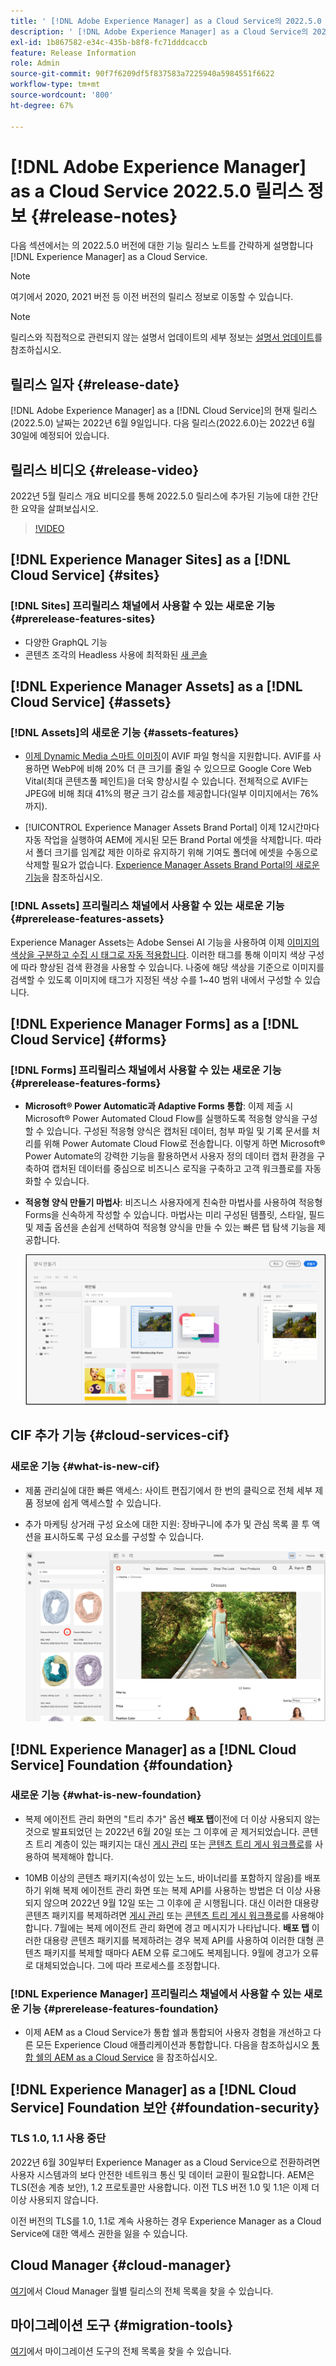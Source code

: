 ```yaml
---
title: ' [!DNL Adobe Experience Manager] as a Cloud Service의 2022.5.0 릴리스 정보입니다.'
description: ' [!DNL Adobe Experience Manager] as a Cloud Service의 2022.5.0 릴리스 정보입니다.'
exl-id: 1b867582-e34c-435b-b8f8-fc71dddcaccb
feature: Release Information
role: Admin
source-git-commit: 90f7f6209df5f837583a7225940a5984551f6622
workflow-type: tm+mt
source-wordcount: '800'
ht-degree: 67%

---
```


# [!DNL Adobe Experience Manager] as a Cloud Service 2022.5.0 릴리스 정보 {#release-notes}

다음 섹션에서는 의 2022.5.0 버전에 대한 기능 릴리스 노트를 간략하게 설명합니다 [!DNL Experience Manager] as a Cloud Service.

>[!NOTE]
>
>여기에서 2020, 2021 버전 등 이전 버전의 릴리스 정보로 이동할 수 있습니다.

>[!NOTE]
>
>릴리스와 직접적으로 관련되지 않는 설명서 업데이트의 세부 정보는 [설명서 업데이트](https://experienceleague.adobe.com/docs/experience-manager-release-information/aem-release-updates/doc-updates/documentation-updates.html)를 참조하십시오.

## 릴리스 일자 {#release-date}

[!DNL Adobe Experience Manager] as a [!DNL Cloud Service]의 현재 릴리스(2022.5.0) 날짜는 2022년 6월 9일입니다.
다음 릴리스(2022.6.0)는 2022년 6월 30일에 예정되어 있습니다.

## 릴리스 비디오 {#release-video}

2022년 5월 릴리스 개요 비디오를 통해 2022.5.0 릴리스에 추가된 기능에 대한 간단한 요약을 살펴보십시오.

>[!VIDEO](https://video.tv.adobe.com/v/343321/?quality=12)

## [!DNL Experience Manager Sites] as a [!DNL Cloud Service] {#sites}

### [!DNL Sites] 프리릴리스 채널에서 사용할 수 있는 새로운 기능 {#prerelease-features-sites}

* 다양한 GraphQL 기능
* 콘텐츠 조각의 Headless 사용에 최적화된 [새 콘솔](/help/sites-cloud/administering/content-fragments/managing.md#content-fragments-console)

## [!DNL Experience Manager Assets] as a [!DNL Cloud Service] {#assets}

### [!DNL Assets]의 새로운 기능 {#assets-features}

* [이제 Dynamic Media 스마트 이미징](https://medium.com/adobetech/one-solution-fits-all-smart-imaging-with-aem-dynamic-media-be690b62df9f)이 AVIF 파일 형식을 지원합니다. AVIF를 사용하면 WebP에 비해 20% 더 큰 크기를 줄일 수 있으므로 Google Core Web Vital(최대 콘텐츠풀 페인트)을 더욱 향상시킬 수 있습니다. 전체적으로 AVIF는 JPEG에 비해 최대 41%의 평균 크기 감소를 제공합니다(일부 이미지에서는 76%까지).

* [!UICONTROL Experience Manager Assets Brand Portal] 이제 12시간마다 자동 작업을 실행하여 AEM에 게시된 모든 Brand Portal 에셋을 삭제합니다. 따라서 폴더 크기를 임계값 제한 이하로 유지하기 위해 기여도 폴더에 에셋을 수동으로 삭제할 필요가 없습니다. [Experience Manager Assets Brand Portal의 새로운 기능](https://experienceleague.adobe.com/docs/experience-manager-brand-portal/using/introduction/whats-new.html)을 참조하십시오.

### [!DNL Assets] 프리릴리스 채널에서 사용할 수 있는 새로운 기능 {#prerelease-features-assets}

Experience Manager Assets는 Adobe Sensei AI 기능을 사용하여 이제 [이미지의 색상을 구분하고 수집 시 태그로 자동 적용합니다](/help/assets/color-tag-images.md). 이러한 태그를 통해 이미지 색상 구성에 따라 향상된 검색 환경을 사용할 수 있습니다. 나중에 해당 색상을 기준으로 이미지를 검색할 수 있도록 이미지에 태그가 지정된 색상 수를 1~40 범위 내에서 구성할 수 있습니다.


## [!DNL Experience Manager Forms] as a [!DNL Cloud Service] {#forms}

### [!DNL Forms] 프리릴리스 채널에서 사용할 수 있는 새로운 기능 {#prerelease-features-forms}

* **Microsoft® Power Automatic과 Adaptive Forms 통합**: 이제 제출 시 Microsoft® Power Automated Cloud Flow를 실행하도록 적응형 양식을 구성할 수 있습니다. 구성된 적응형 양식은 캡처된 데이터, 첨부 파일 및 기록 문서를 처리를 위해 Power Automate Cloud Flow로 전송합니다. 이렇게 하면 Microsoft® Power Automate의 강력한 기능을 활용하면서 사용자 정의 데이터 캡처 환경을 구축하여 캡처된 데이터를 중심으로 비즈니스 로직을 구축하고 고객 워크플로를 자동화할 수 있습니다.

* **적응형 양식 만들기 마법사**: 비즈니스 사용자에게 친숙한 마법사를 사용하여 적응형 Forms을 신속하게 작성할 수 있습니다. 마법사는 미리 구성된 템플릿, 스타일, 필드 및 제출 옵션을 손쉽게 선택하여 적응형 양식을 만들 수 있는 빠른 탭 탐색 기능을 제공합니다.

  ![적응형 양식 만들기 마법사](/help/release-notes/assets/wizard.png)

## CIF 추가 기능 {#cloud-services-cif}

### 새로운 기능 {#what-is-new-cif}

* 제품 관리실에 대한 빠른 액세스: 사이트 편집기에서 한 번의 클릭으로 전체 세부 제품 정보에 쉽게 액세스할 수 있습니다.

<!-- Image was not found during PR validation despite correct path   ![Enable wantlist](/help/assets/CIF/enable-wishlist.png) -->

* 추가 마케팅 상거래 구성 요소에 대한 지원: 장바구니에 추가 및 관심 목록 콜 투 액션을 표시하도록 구성 요소를 구성할 수 있습니다.

  ![제품 관리실에 대한 사이트 편집기 단축키](/help/assets/CIF/sites-editor-shortcut-to-cockpit.png)


## [!DNL Experience Manager] as a [!DNL Cloud Service] Foundation {#foundation}

### 새로운 기능 {#what-is-new-foundation}

* 복제 에이전트 관리 화면의 &quot;트리 추가&quot; 옵션 **배포 탭**&#x200B;이전에 더 이상 사용되지 않는 것으로 발표되었던 는 2022년 6월 20일 또는 그 이후에 곧 제거되었습니다. 콘텐츠 트리 계층이 있는 패키지는 대신 [게시 관리](/help/operations/replication.md#manage-publication) 또는 [콘텐츠 트리 게시 워크플로](/help/operations/replication.md#publish-content-tree-workflow)를 사용하여 복제해야 합니다.

* 10MB 이상의 콘텐츠 패키지(속성이 있는 노드, 바이너리를 포함하지 않음)를 배포하기 위해 복제 에이전트 관리 화면 또는 복제 API를 사용하는 방법은 더 이상 사용되지 않으며 2022년 9월 12일 또는 그 이후에 곧 시행됩니다. 대신 이러한 대용량 콘텐츠 패키지를 복제하려면 [게시 관리](/help/operations/replication.md#manage-publication) 또는 [콘텐츠 트리 게시 워크플로](/help/operations/replication.md#publish-content-tree-workflow)를 사용해야 합니다. 7월에는 복제 에이전트 관리 화면에 경고 메시지가 나타납니다. **배포 탭** 이러한 대용량 콘텐츠 패키지를 복제하려는 경우 복제 API를 사용하여 이러한 대형 콘텐츠 패키지를 복제할 때마다 AEM 오류 로그에도 복제됩니다. 9월에 경고가 오류로 대체되었습니다. 그에 따라 프로세스를 조정합니다.

### [!DNL Experience Manager] 프리릴리스 채널에서 사용할 수 있는 새로운 기능 {#prerelease-features-foundation}

* 이제 AEM as a Cloud Service가 통합 쉘과 통합되어 사용자 경험을 개선하고 다른 모든 Experience Cloud 애플리케이션과 통합합니다. 다음을 참조하십시오 [통합 쉘의 AEM as a Cloud Service](/help/overview/aem-cloud-service-on-unified-shell.md) 을 참조하십시오.

## [!DNL Experience Manager] as a [!DNL Cloud Service] Foundation 보안 {#foundation-security}

### TLS 1.0, 1.1 사용 중단

2022년 6월 30일부터 Experience Manager as a Cloud Service으로 전환하려면 사용자 시스템과의 보다 안전한 네트워크 통신 및 데이터 교환이 필요합니다. AEM은 TLS(전송 계층 보안), 1.2 프로토콜만 사용합니다. 이전 TLS 버전 1.0 및 1.1은 이제 더 이상 사용되지 않습니다.

이전 버전의 TLS를 1.0, 1.1로 계속 사용하는 경우 Experience Manager as a Cloud Service에 대한 액세스 권한을 잃을 수 있습니다.

## Cloud Manager {#cloud-manager}

[여기](/help/implementing/cloud-manager/release-notes/current.md)에서 Cloud Manager 월별 릴리스의 전체 목록을 찾을 수 있습니다.

## 마이그레이션 도구 {#migration-tools}

[여기](/help/journey-migration/release-notes/release-notes-migration-tools-current.md)에서 마이그레이션 도구의 전체 목록을 찾을 수 있습니다.
